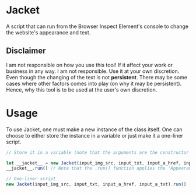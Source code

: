 # Jacket
A script that can run from the Browser Inspect Element's console to change the website's appearance and text.

## Disclaimer
I am not responsible on how you use this tool! If it affect your work or business in any way. I am not responsible. Use it at your own discretion. Even though the changing of the text is not **persistent**. There may be some cases where other factors comes into play (on why it may be persistent). Hence, why this tool is to be used at the user's own discretion.

# Usage
To use Jacket, one must make a new instance of the class itself. One can choose to either store the instance in a variable or just make it a one-liner script.

```javascript
// Store it in a variable (note that the arguments are the constructor's argument)

let __jacket__ = new Jacket(input_img_src, input_txt, input_a_href, input_a_txt);
__jacket__.run() // Note that the .run() function applies the 'Appearance and Text' change.

// One-liner script
new Jacket(input_img_src, input_txt, input_a_href, input_a_txt).run()
```